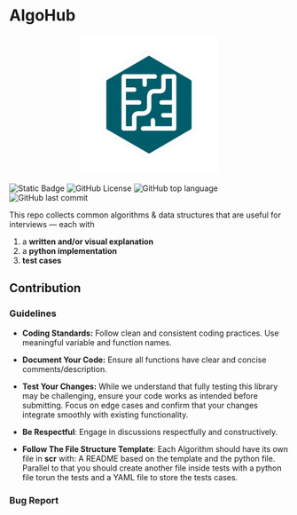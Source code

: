 # AlgoHub

<p align="center">
  <img src="docs/source_images/AlgoHub_Logo_1.png" width="250">
  <br>
</p>

<!-- Will work once the repo is public -->

![Static Badge](https://img.shields.io/github/stars/AlgoHub/AlgoHub)
![GitHub License](https://img.shields.io/github/license/EonP/AlgoHub)
![GitHub top language](https://img.shields.io/github/languages/top/EonP/AlgoHub)
![GitHub last commit](https://img.shields.io/github/last-commit/Eonp/AlgoHub)

This repo collects common algorithms & data structures that are useful for interviews — each with

1. a **written and/or visual explanation**
2. a **python implementation**
3. **test cases**

## Contribution

### Guidelines

- **Coding Standards:**
  Follow clean and consistent coding practices. Use meaningful variable and function names.

- **Document Your Code:**
  Ensure all functions have clear and concise comments/description.

- **Test Your Changes:**
  While we understand that fully testing this library may be challenging, ensure your code works as intended before submitting. Focus on edge cases and confirm that your changes integrate smoothly with existing functionality.

- **Be Respectful**:
  Engage in discussions respectfully and constructively.

- **Follow The File Structure Template**: Each Algorithm should have its own file in **scr** with: A README based on the template and the python file. Parallel to that you should create another file inside tests with a python file torun the tests and a YAML file to store the tests cases.

### Bug Report
